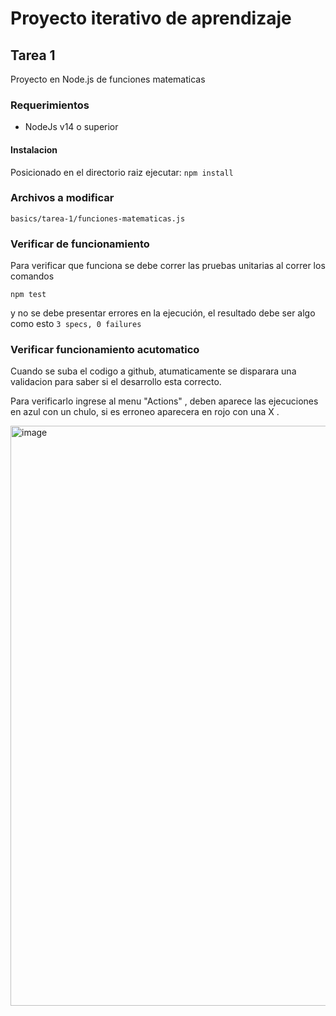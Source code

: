 # Proyecto iterativo de aprendizaje

## Tarea 1

Proyecto en Node.js de funciones matematicas

### Requerimientos

- NodeJs v14 o superior

#### Instalacion

Posicionado en el directorio raiz ejecutar:
`npm install`

### Archivos a modificar

`basics/tarea-1/funciones-matematicas.js`

### Verificar de funcionamiento

Para verificar que funciona se debe correr las pruebas unitarias al correr los comandos

```shell
npm test
```

y no se debe presentar errores en la ejecución, el resultado debe ser algo como esto `3 specs, 0 failures`


### Verificar funcionamiento acutomatico

Cuando se suba el codigo a github, atumaticamente se disparara una validacion para saber si el desarrollo esta correcto.

Para verificarlo ingrese al menu "Actions" , deben aparece las ejecuciones en azul con un chulo, si es erroneo aparecera en rojo con una X . 

<img width="928" alt="image" src="https://user-images.githubusercontent.com/3358485/158088239-b42c651f-328b-43a6-a294-73627b28b966.png">
